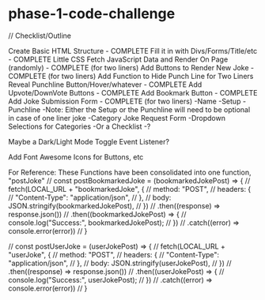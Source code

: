 # phase-1-code-challenge
// Checklist/Outline

Create Basic HTML Structure - COMPLETE
Fill it in with Divs/Forms/Title/etc - COMPLETE
Little CSS
Fetch JavaScript Data and Render On Page (randomly) - COMPLETE (for two liners)
Add Buttons to Render New Joke - COMPLETE (for two liners)
Add Function to Hide Punch Line for Two Liners
Reveal Punchline Button/Hover/whatever - COMPLETE
Add Upvote/DownVote Buttons - COMPLETE
Add Bookmark Button - COMPLETE
Add Joke Submission Form - COMPLETE (for two liners)
    -Name
    -Setup
    -Punchline
        -Note: Either the Setup or the Punchline will need to be optional in case of one liner joke
    -Category
Joke Request Form
    -Dropdown Selections for Categories
    -Or a Checklist
    -?






Maybe a Dark/Light Mode Toggle Event Listener?

Add Font Awesome Icons for Buttons, etc

For Reference:  These Functions have been consolidated into one function, "postJoke"
// const postBookmarkedJoke = (bookmarkedJokePost) => {
//     fetch(LOCAL_URL + "bookmarkedJoke", {
//         method: "POST",
//         headers: {
//             "Content-Type": "application/json",
//         },
//         body: JSON.stringify(bookmarkedJokePost),
//     })
//     .then((response) => response.json())
//     .then((bookmarkedJokePost) => {
//         console.log("Success:", bookmarkedJokePost);
//     })
//     .catch((error) => console.error(error))
// }

// const postUserJoke = (userJokePost) => {
//     fetch(LOCAL_URL + "userJoke", {
//         method: "POST",
//         headers: {
//             "Content-Type": "application/json",
//         },
//         body: JSON.stringify(userJokePost),
//     })
//     .then((response) => response.json())
//     .then((userJokePost) => {
//         console.log("Success:", userJokePost);
//     })
//     .catch((error) => console.error(error))
// }
